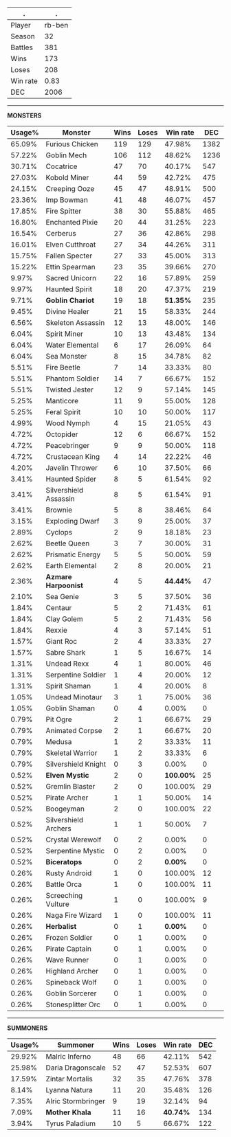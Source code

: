 .|.
|-|-
Player|rb-ben
Season|32
Battles|381
Wins|173
Loses|208
Win rate|0.83
DEC|2006

---
**MONSTERS**

Usage%|Monster|Wins|Loses|Win rate|DEC|
-|-|-|-|-|-|
65.09%|Furious Chicken|119|129|47.98%|1382|
57.22%|Goblin Mech|106|112|48.62%|1236|
30.71%|Cocatrice|47|70|40.17%|547|
27.03%|Kobold Miner|44|59|42.72%|475|
24.15%|Creeping Ooze|45|47|48.91%|500|
23.36%|Imp Bowman|41|48|46.07%|457|
17.85%|Fire Spitter|38|30|55.88%|465|
16.80%|Enchanted Pixie|20|44|31.25%|223|
16.54%|Cerberus|27|36|42.86%|298|
16.01%|Elven Cutthroat|27|34|44.26%|311|
15.75%|Fallen Specter|27|33|45.00%|313|
15.22%|Ettin Spearman|23|35|39.66%|270|
9.97%|Sacred Unicorn|22|16|57.89%|259|
9.97%|Haunted Spirit|18|20|47.37%|219|
9.71%|**Goblin Chariot**|19|18|**51.35%**|235|
9.45%|Divine Healer|21|15|58.33%|244|
6.56%|Skeleton Assassin|12|13|48.00%|146|
6.04%|Spirit Miner|10|13|43.48%|134|
6.04%|Water Elemental|6|17|26.09%|64|
6.04%|Sea Monster|8|15|34.78%|82|
5.51%|Fire Beetle|7|14|33.33%|80|
5.51%|Phantom Soldier|14|7|66.67%|152|
5.51%|Twisted Jester|12|9|57.14%|145|
5.25%|Manticore|11|9|55.00%|128|
5.25%|Feral Spirit|10|10|50.00%|117|
4.99%|Wood Nymph|4|15|21.05%|43|
4.72%|Octopider|12|6|66.67%|152|
4.72%|Peacebringer|9|9|50.00%|118|
4.72%|Crustacean King|4|14|22.22%|46|
4.20%|Javelin Thrower|6|10|37.50%|66|
3.41%|Haunted Spider|8|5|61.54%|92|
3.41%|Silvershield Assassin|8|5|61.54%|91|
3.41%|Brownie|5|8|38.46%|64|
3.15%|Exploding Dwarf|3|9|25.00%|37|
2.89%|Cyclops|2|9|18.18%|23|
2.62%|Beetle Queen|3|7|30.00%|31|
2.62%|Prismatic Energy|5|5|50.00%|59|
2.62%|Earth Elemental|2|8|20.00%|21|
2.36%|**Azmare Harpoonist**|4|5|**44.44%**|47|
2.10%|Sea Genie|3|5|37.50%|36|
1.84%|Centaur|5|2|71.43%|61|
1.84%|Clay Golem|5|2|71.43%|56|
1.84%|Rexxie|4|3|57.14%|51|
1.57%|Giant Roc|2|4|33.33%|27|
1.57%|Sabre Shark|1|5|16.67%|14|
1.31%|Undead Rexx|4|1|80.00%|46|
1.31%|Serpentine Soldier|1|4|20.00%|12|
1.31%|Spirit Shaman|1|4|20.00%|8|
1.05%|Undead Minotaur|3|1|75.00%|36|
1.05%|Goblin Shaman|0|4|0.00%|0|
0.79%|Pit Ogre|2|1|66.67%|29|
0.79%|Animated Corpse|2|1|66.67%|20|
0.79%|Medusa|1|2|33.33%|11|
0.79%|Skeletal Warrior|1|2|33.33%|6|
0.79%|Silvershield Knight|0|3|0.00%|0|
0.52%|**Elven Mystic**|2|0|**100.00%**|25|
0.52%|Gremlin Blaster|2|0|100.00%|29|
0.52%|Pirate Archer|1|1|50.00%|14|
0.52%|Boogeyman|2|0|100.00%|22|
0.52%|Silvershield Archers|1|1|50.00%|7|
0.52%|Crystal Werewolf|0|2|0.00%|0|
0.52%|Serpentine Mystic|0|2|0.00%|0|
0.52%|**Biceratops**|0|2|**0.00%**|0|
0.26%|Rusty Android|1|0|100.00%|12|
0.26%|Battle Orca|1|0|100.00%|11|
0.26%|Screeching Vulture|1|0|100.00%|9|
0.26%|Naga Fire Wizard|1|0|100.00%|11|
0.26%|**Herbalist**|0|1|**0.00%**|0|
0.26%|Frozen Soldier|0|1|0.00%|0|
0.26%|Pirate Captain|0|1|0.00%|0|
0.26%|Wave Runner|0|1|0.00%|0|
0.26%|Highland Archer|0|1|0.00%|0|
0.26%|Spineback Wolf|0|1|0.00%|0|
0.26%|Goblin Sorcerer|0|1|0.00%|0|
0.26%|Stonesplitter Orc|0|1|0.00%|0|

---
**SUMMONERS**

Usage%|Summoner|Wins|Loses|Win rate|DEC|
-|-|-|-|-|-|
29.92%|Malric Inferno|48|66|42.11%|542|
25.98%|Daria Dragonscale|52|47|52.53%|607|
17.59%|Zintar Mortalis|32|35|47.76%|378|
8.14%|Lyanna Natura|11|20|35.48%|126|
7.35%|Alric Stormbringer|9|19|32.14%|94|
7.09%|**Mother Khala**|11|16|**40.74%**|134|
3.94%|Tyrus Paladium|10|5|66.67%|122|
